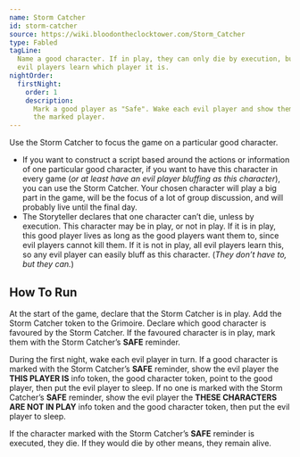 ```yaml
---
name: Storm Catcher
id: storm-catcher
source: https://wiki.bloodontheclocktower.com/Storm_Catcher
type: Fabled
tagLine:
  Name a good character. If in play, they can only die by execution, but
  evil players learn which player it is.
nightOrder:
  firstNight:
    order: 1
    description:
      Mark a good player as "Safe". Wake each evil player and show them
      the marked player.
---
```


Use the Storm Catcher to focus the game on a particular good character.

- If you want to construct a script based around the actions or
  information of one particular good character, if you want to have this
  character in every game (_or at least have an evil player bluffing as
  this character_), you can use the Storm Catcher. Your chosen character
  will play a big part in the game, will be the focus of a lot of group
  discussion, and will probably live until the final day.
- The Storyteller declares that one character can’t die, unless by
  execution. This character may be in play, or not in play. If it is in
  play, this good player lives as long as the good players want them to,
  since evil players cannot kill them. If it is not in play, all evil
  players learn this, so any evil player can easily bluff as this
  character. (_They don’t have to, but they can._)

## How To Run

At the start of the game, declare that the Storm Catcher is in play. Add
the Storm Catcher token to the Grimoire. Declare which good character is
favoured by the Storm Catcher. If the favoured character is in play,
mark them with the Storm Catcher’s **SAFE** reminder.

During the first night, wake each evil player in turn. If a good
character is marked with the Storm Catcher’s **SAFE** reminder, show the
evil player the **THIS PLAYER IS** info token, the good character token,
point to the good player, then put the evil player to sleep. If no one
is marked with the Storm Catcher’s **SAFE** reminder, show the evil
player the **THESE CHARACTERS ARE NOT IN PLAY** info token and the good
character token, then put the evil player to sleep.

If the character marked with the Storm Catcher’s **SAFE** reminder is
executed, they die. If they would die by other means, they remain alive.
